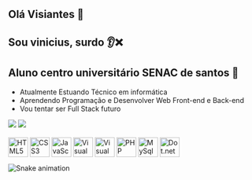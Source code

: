 ## Olá Visiantes 🤙
## Sou vinicius, surdo 👂❌
## Aluno centro universitário SENAC de santos 🏦

- Atualmente Estuando Técnico em informática
- Aprendendo Programação e Desenvolver Web Front-end e Back-end
- Vou tentar ser Full Stack futuro 

<div>
<a herf="https://github.com/viniEvoTech">
  <img heigth="180em" src="https://github-readme-status.vercel.app/api?username=viniEvoTech&show_icons=false&theme=dracula&inclube_all_commits=true&count_private=true"/>
  <img heigth="180em" src="https://github-readme-status.vercel.app/api/top-langs/?username=viniEvoTech&layout=compact&langs_count=16&therme=dracula"/>
  <br/>
<div style="display: inline_black"><br>
  <img align="center" alt="HTML5" heigth="30" width="40" src="https://cdn.jsdelivr.net/gh/devicons/devicon/icons/html5/html5-original.svg" />
<img align="center" alt="CSS3" heigth="30" width="40" src="https://cdn.jsdelivr.net/gh/devicons/devicon/icons/css3/css3-original.svg" />
  <img align="center" alt="JavaScript" heigth="30" width="40" src="https://cdn.jsdelivr.net/gh/devicons/devicon/icons/javascript/javascript-original.svg" />
  <img align="center" alt="Visual Studio Code" heigth="30" width="40" src="https://cdn.jsdelivr.net/gh/devicons/devicon/icons/vscode/vscode-original.svg" />
<img align="center" alt="Visual Studio C#" heigth="30" width="40" src="https://cdn.jsdelivr.net/gh/devicons/devicon/icons/csharp/csharp-original.svg" />
  <img align="center" alt="PHP" heigth="30" width="40" src="https://cdn.jsdelivr.net/gh/devicons/devicon/icons/php/php-original.svg" />
  <img align="center" alt="MySql" heigth="30" width="40" src="https://cdn.jsdelivr.net/gh/devicons/devicon/icons/mysql/mysql-original-wordmark.svg" />
  <img align="center" alt="Dot.net" heigth="30" width="40" src="https://cdn.jsdelivr.net/gh/devicons/devicon/icons/dot-net/dot-net-original-wordmark.svg" />
  </div>

![Snake animation](https://github.com/viniEvoTech/viniEvoTech/blob/output/github-contribution-grid-snake.svg)

